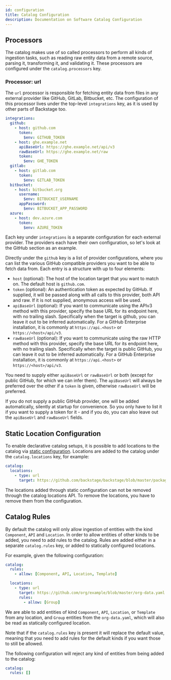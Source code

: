 ```yaml
---
id: configuration
title: Catalog Configuration
description: Documentation on Software Catalog Configuration
---
```


## Processors

The catalog makes use of so called processors to perform all kinds of ingestion
tasks, such as reading raw entity data from a remote source, parsing it,
transforming it, and validating it. These processors are configured under the
`catalog.processors` key.

### Processor: url

The `url` processor is responsible for fetching entity data from files in any
external provider like GitHub, GitLab, Bitbucket, etc. The configuration of this
processor lives under the top-level `integrations` key, as it is used by other
parts of Backstage too.

```yaml
integrations:
  github:
    - host: github.com
      token:
        $env: GITHUB_TOKEN
    - host: ghe.example.net
      apiBaseUrl: https://ghe.example.net/api/v3
      rawBaseUrl: https://ghe.example.net/raw
      token:
        $env: GHE_TOKEN
  gitlab:
    - host: gitlab.com
      token:
        $env: GITLAB_TOKEN
  bitbucket:
    - host: bitbucket.org
      username:
        $env: BITBUCKET_USERNAME
      appPassword:
        $env: BITBUCKET_APP_PASSWORD
  azure:
    - host: dev.azure.com
      token:
        $env: AZURE_TOKEN
```

Each key under `integrations` is a separate configuration for each external
provider. The providers each have their own configuration, so let's look at the
GitHub section as an example.

Directly under the `github` key is a list of provider configurations, where you
can list the various GitHub compatible providers you want to be able to fetch
data from. Each entry is a structure with up to four elements:

- `host` (optional): The host of the location target that you want to match on.
  The default host is `github.com`.
- `token` (optional): An authentication token as expected by GitHub. If
  supplied, it will be passed along with all calls to this provider, both API
  and raw. If it is not supplied, anonymous access will be used.
- `apiBaseUrl` (optional): If you want to communicate using the APIv3 method
  with this provider, specify the base URL for its endpoint here, with no
  trailing slash. Specifically when the target is github, you can leave it out
  to be inferred automatically. For a GitHub Enterprise installation, it is
  commonly at `https://api.<host>` or `https://<host>/api/v3`.
- `rawBaseUrl` (optional): If you want to communicate using the raw HTTP method
  with this provider, specify the base URL for its endpoint here, with no
  trailing slash. Specifically when the target is public GitHub, you can leave
  it out to be inferred automatically. For a GitHub Enterprise installation, it
  is commonly at `https://api.<host>` or `https://<host>/api/v3`.

You need to supply either `apiBaseUrl` or `rawBaseUrl` or both (except for
public GitHub, for which we can infer them). The `apiBaseUrl` will always be
preferred over the other if a `token` is given, otherwise `rawBaseUrl` will be
preferred.

If you do not supply a public GitHub provider, one will be added automatically,
silently at startup for convenience. So you only have to list it if you want to
supply a token for it - and if you do, you can also leave out the `apiBaseUrl`
and `rawBaseUrl` fields.

## Static Location Configuration

To enable declarative catalog setups, it is possible to add locations to the
catalog via [static configuration](../../conf/index.md). Locations are added to
the catalog under the `catalog.locations` key, for example:

```yaml
catalog:
  locations:
    - type: url
      target: https://github.com/backstage/backstage/blob/master/packages/catalog-model/examples/artist-lookup-component.yaml
```

The locations added through static configuration can not be removed through the
catalog locations API. To remove the locations, you have to remove them from the
configuration.

## Catalog Rules

By default the catalog will only allow ingestion of entities with the kind
`Component`, `API` and `Location`. In order to allow entities of other kinds to
be added, you need to add rules to the catalog. Rules are added either in a
separate `catalog.rules` key, or added to statically configured locations.

For example, given the following configuration:

```yaml
catalog:
  rules:
    - allow: [Component, API, Location, Template]

  locations:
    - type: url
      target: https://github.com/org/example/blob/master/org-data.yaml
      rules:
        - allow: [Group]
```

We are able to add entities of kind `Component`, `API`, `Location`, or
`Template` from any location, and `Group` entities from the `org-data.yaml`,
which will also be read as statically configured location.

Note that if the `catalog.rules` key is present it will replace the default
value, meaning that you need to add rules for the default kinds if you want
those to still be allowed.

The following configuration will reject any kind of entities from being added to
the catalog:

```yaml
catalog:
  rules: []
```
